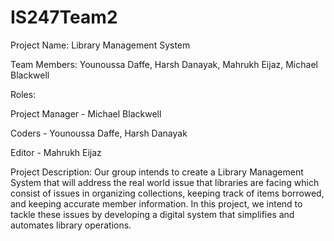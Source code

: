 # IS247Team2
Project Name: Library Management System

Team Members: Younoussa Daffe, Harsh Danayak, Mahrukh Eijaz, Michael Blackwell

Roles: 

Project Manager - Michael Blackwell

Coders - Younoussa Daffe, Harsh Danayak

Editor - Mahrukh Eijaz

Project Description: Our group intends to create a Library Management System that will address the real world issue that libraries are facing which consist of issues in organizing collections, keeping track of items borrowed, and keeping accurate member information. In this project, we intend to tackle these issues by developing a digital system that simplifies and automates library operations.
